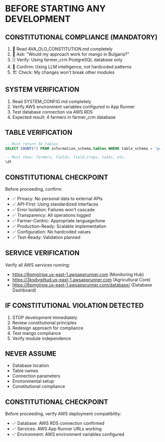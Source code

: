 # BEFORE STARTING ANY DEVELOPMENT

## CONSTITUTIONAL COMPLIANCE (MANDATORY)
1. 📜 Read AVA_OLO_CONSTITUTION.md completely
2. 🥭 Ask: "Would my approach work for mango in Bulgaria?"
3. 🗄️ Verify: Using farmer_crm PostgreSQL database only
4. 🧠 Confirm: Using LLM intelligence, not hardcoded patterns
5. 🏗️ Check: My changes won't break other modules

## SYSTEM VERIFICATION
1. Read SYSTEM_CONFIG.md completely
2. Verify AWS environment variables configured in App Runner
3. Test database connection via AWS RDS
4. Expected result: 4 farmers in farmer_crm database

## TABLE VERIFICATION
```sql
-- Must return 34 tables
SELECT COUNT(*) FROM information_schema.tables WHERE table_schema = 'public';

-- Must show: farmers, fields, field_crops, tasks, etc.
\dt
```

## CONSTITUTIONAL CHECKPOINT
Before proceeding, confirm:
- ✅ Privacy: No personal data to external APIs
- ✅ API-First: Using standardized interfaces
- ✅ Error Isolation: Failures won't cascade
- ✅ Transparency: All operations logged
- ✅ Farmer-Centric: Appropriate language/tone
- ✅ Production-Ready: Scalable implementation
- ✅ Configuration: No hardcoded values
- ✅ Test-Ready: Validation planned

## SERVICE VERIFICATION
Verify all AWS services running:
- https://6pmgiripe.us-east-1.awsapprunner.com (Monitoring Hub)
- https://3ksdvgdtud.us-east-1.awsapprunner.com (Agricultural Core)
- https://6pmgiripe.us-east-1.awsapprunner.com/database/ (Database Dashboard)

## IF CONSTITUTIONAL VIOLATION DETECTED
1. STOP development immediately
2. Review constitutional principles
3. Redesign approach for compliance
4. Test mango compliance
5. Verify module independence

## NEVER ASSUME
- Database location
- Table names
- Connection parameters
- Environmental setup
- Constitutional compliance

## CONSTITUTIONAL CHECKPOINT
Before proceeding, verify AWS deployment compatibility:
- ✅ Database: AWS RDS connection confirmed
- ✅ Services: AWS App Runner URLs working
- ✅ Environment: AWS environment variables configured